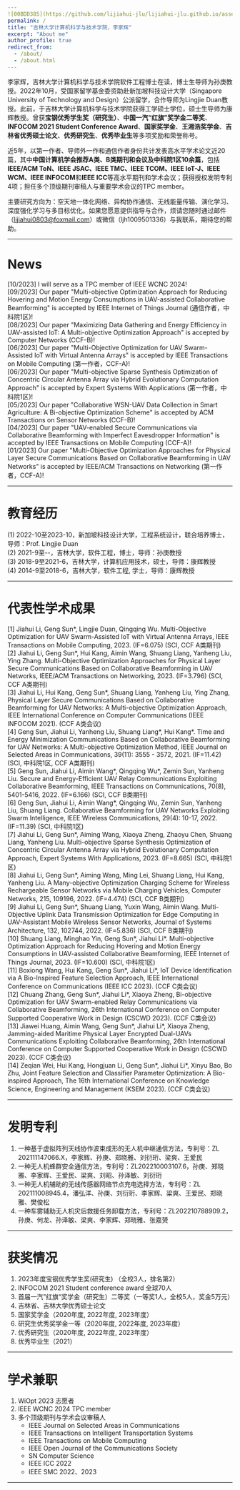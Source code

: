 ```yaml
---
![00BDD385](https://github.com/lijiahui-jlu/lijiahui-jlu.github.io/assets/149639643/89846308-81d3-4d8e-8f26-7f4f3d8bc4c4)
permalink: /
title: "吉林大学计算机科学与技术学院，李家辉"
excerpt: "About me"
author_profile: true
redirect_from: 
  - /about/
  - /about.html
---
```


李家辉，吉林大学计算机科学与技术学院软件工程博士在读，博士生导师为孙庚教授。2022年10月，受国家留学基金委资助赴新加坡科技设计大学（Singapore University of Technology and Design）公派留学，合作导师为Lingjie Duan教授。此前，于吉林大学计算机科学与技术学院获得工学硕士学位，硕士生导师为康辉教授。曾获**宝钢优秀学生奖（研究生）**、**中国一汽“红旗”奖学金二等奖**、**INFOCOM 2021 Student Conference Award**、**国家奖学金**、**王湘浩奖学金**、**吉林省优秀硕士论文**、**优秀研究生**、**优秀毕业生**等多项奖励和荣誉称号。

近5年，以第一作者、导师外一作和通信作者身份共计发表高水平学术论文近20篇，其中**中国计算机学会推荐A类、B类期刊和会议及中科院1区10余篇**，包括**IEEE/ACM ToN、IEEE JSAC、IEEE TMC、IEEE TCOM、IEEE IoT-J、IEEE WCM、IEEE INFOCOM**和**IEEE ICC**等高水平期刊和学术会议；获得授权发明专利4项；担任多个顶级期刊审稿人与重要学术会议的TPC member。

主要研究方向为：空天地一体化网络、异构协作通信、无线能量传输、演化学习、深度强化学习与多目标优化。如果您愿意提供指导与合作，烦请您随时通过邮件（lijiahui0803@foxmail.com）或微信（ljh1009501336）与我联系，期待您的帮助。

---

News
======
[10/2023] I will serve as a TPC member of IEEE WCNC 2024!<br>
[09/2023] Our paper "Multi-objective Optimization Approach for Reducing Hovering and Motion Energy Consumptions in UAV-assisted Collaborative Beamforming" is accepted by IEEE Internet of Things Journal (通信作者，中科院1区)!<br>
[08/2023] Our paper "Maximizing Data Gathering and Energy Efficiency in UAV-assisted IoT: A Multi-objective Optimization Approach" is accepted by Computer Networks (CCF-B)!<br>
[06/2023] Our paper "Multi-Objective Optimization for UAV Swarm-Assisted IoT with Virtual Antenna Arrays" is accepted by IEEE Transactions on Mobile Computing (第一作者，CCF-A)!<br>
[06/2023] Our paper "Multi-objective Sparse Synthesis Optimization of Concentric Circular Antenna Array via Hybrid Evolutionary Computation Approach" is accepted by Expert Systems With Applications (第一作者，中科院1区)!<br>
[05/2023] Our paper "Collaborative WSN-UAV Data Collection in Smart Agriculture: A Bi-objective Optimization Scheme" is accepted by ACM Transactions on Sensor Networks (CCF-B)!<br>
[04/2023] Our paper "UAV-enabled Secure Communications via Collaborative Beamforming with Imperfect Eavesdropper Information" is accepted by IEEE Transactions on Mobile Computing (CCF-A)!<br>
[01/2023] Our paper "Multi-Objective Optimization Approaches for Physical Layer Secure Communications Based on Collaborative Beamforming in UAV Networks" is accepted by IEEE/ACM Transactions on Networking (第一作者，CCF-A)!<br>

---

教育经历
======
(1) 2022-10至2023-10，新加坡科技设计大学，工程系统设计，联合培养博士，导师：Prof. Lingjie Duan<br>
(2) 2021-9至--，吉林大学，软件工程，博士，导师：孙庚教授<br>
(3) 2018-9至2021-6，吉林大学，计算机应用技术，硕士，导师：康辉教授<br>
(4) 2014-9至2018-6，吉林大学，软件工程, 学士，导师：康辉教授<br>


---

代表性学术成果
======
[1] Jiahui Li, Geng Sun*, Lingjie Duan, Qingqing Wu. Multi-Objective Optimization for UAV Swarm-Assisted IoT with Virtual Antenna Arrays, IEEE Transactions on Mobile Computing, 2023. (IF=6.075) (SCI, CCF A类期刊)<br>
[2] Jiahui Li, Geng Sun*, Hui Kang, Aimin Wang, Shuang Liang, Yanheng Liu, Ying Zhang. Multi-Objective Optimization Approaches for Physical Layer Secure Communications Based on Collaborative Beamforming in UAV Networks, IEEE/ACM Transactions on Networking, 2023. (IF=3.796) (SCI, CCF A类期刊)<br>
[3] Jiahui Li, Hui Kang, Geng Sun*, Shuang Liang, Yanheng Liu, Ying Zhang, Physical Layer Secure Communications Based on Collaborative Beamforming for UAV Networks: A Multi-objective Optimization Approach, IEEE International Conference on Computer Communications (IEEE INFOCOM 2021). (CCF A类会议)<br>
[4] Geng Sun, Jiahui Li, Yanheng Liu, Shuang Liang*, Hui Kang*. Time and Energy Minimization Communications Based on Collaborative Beamforming for UAV Networks: A Multi-objective Optimization Method, IEEE Journal on Selected Areas in Communications, 39(11): 3555 - 3572, 2021. (IF=11.42) (SCI, 中科院1区, CCF A类期刊)<br>
[5] Geng Sun, Jiahui Li, Aimin Wang*, Qingqing Wu*, Zemin Sun, Yanheng Liu. Secure and Energy-Efficient UAV Relay Communications Exploiting Collaborative Beamforming, IEEE Transactions on Communications, 70(8), 5401-5416, 2022. (IF=6.166) (SCI, CCF B类期刊)<br>
[6] Geng Sun, Jiahui Li, Aimin Wang*, Qingqing Wu, Zemin Sun, Yanheng Liu, Shuang Liang. Collaborative Beamforming for UAV Networks Exploiting Swarm Intelligence, IEEE Wireless Communications, 29(4): 10-17, 2022. (IF=11.39) (SCI, 中科院1区)<br>
[7] Jiahui Li, Geng Sun*, Aiming Wang, Xiaoya Zheng, Zhaoyu Chen, Shuang Liang, Yanheng Liu. Multi-objective Sparse Synthesis Optimization of Concentric Circular Antenna Array via Hybrid Evolutionary Computation Approach, Expert Systems With Applications, 2023. (IF=8.665) (SCI, 中科院1区)<br>
[8] Jiahui Li, Geng Sun*, Aiming Wang, Ming Lei, Shuang Liang, Hui Kang, Yanheng Liu. A Many-objective Optimization Charging Scheme for Wireless Rechargeable Sensor Networks via Mobile Charging Vehicles, Computer Networks, 215, 109196, 2022. (IF=4.474) (SCI, CCF B类期刊)<br>
[9] Jiahui Li, Geng Sun*, Shuang Liang, Yuxin Wang, Aimin Wang. Multi-Objective Uplink Data Transmission Optimization for Edge Computing in UAV-Assistant Mobile Wireless Sensor Networks, Journal of Systems Architecture, 132, 102744, 2022. (IF=5.836) (SCI, CCF B类期刊)<br>
[10] Shuang Liang, Minghao Yin, Geng Sun*, Jiahui Li*. Multi-objective Optimization Approach for Reducing Hovering and Motion Energy Consumptions in UAV-assisted Collaborative Beamforming, IEEE Internet of Things Journal, 2023. (IF=10.600) (SCI, 中科院1区)<br>
[11] Boxiong Wang, Hui Kang, Geng Sun*, Jiahui Li*, IoT Device Identification via A Bio-Inspired Feature Selection Approach, IEEE International Conference on Communications (IEEE ICC 2023). (CCF C类会议)<br>
[12] Chuang Zhang, Geng Sun*, Jiahui Li*, Xiaoya Zheng, Bi-objective Optimization for UAV Swarm-enabled Relay Communications via Collaborative Beamforming, 26th International Conference on Computer Supported Cooperative Work in Design (CSCWD 2023). (CCF C类会议)<br>
[13] Jiawei Huang, Aimin Wang, Geng Sun*, Jiahui Li*, Xiaoya Zheng, Jamming-aided Maritime Physical Layer Encrypted Dual-UAVs Communications Exploiting Collaborative Beamforming, 26th International Conference on Computer Supported Cooperative Work in Design (CSCWD 2023). (CCF C类会议)<br>
[14] Zeqian Wei, Hui Kang, Hongjuan Li, Geng Sun*, Jiahui Li*, Xinyu Bao, Bo Zhu, Joint Feature Selection and Classifier Parameter Optimization: A Bio-inspired Approach, The 16th International Conference on Knowledge Science, Engineering and Management (KSEM 2023). (CCF C类会议)<br>

---

发明专利
======
1. 一种基于虚拟阵列天线协作波束成形的无人机中继通信方法，专利号：ZL 202111147066.X，李家辉、孙庚、郑晓雅、刘衍珩、梁爽、王爱民
2. 一种无人机蜂群安全通信方法，专利号：ZL202210003107.6，孙庚、郑晓雅、李家辉、王爱民、梁爽、刘昭、孙泽敏、刘衍珩
3. 一种无人机辅助的无线传感器网络节点充电选择方法，专利号：ZL 202111008945.4，潘弘洋、孙庚、刘衍珩、李家辉、梁爽、王爱民、郑晓雅、樊俊松
4. 一种车雾辅助无人机灾后救援任务卸载方法，专利号：ZL202210788909.2，孙庚、何龙、孙泽敏、梁爽、李家辉、郑晓雅、张嘉赟

---

获奖情况
======
1. 2023年度宝钢优秀学生奖(研究生) （全校3人，排名第2）
2. INFOCOM 2021 Student conference award 全球70人
3. 首届一汽”红旗“奖学金（研究生）二等奖（一等奖1人，全校5人，奖金5万元）
4. 吉林省、吉林大学优秀硕士论文
5. 国家奖学金（2020年度, 2022年度, 2023年度）
6. 研究生优秀奖学金一等（2020年度, 2022年度, 2023年度）
7. 优秀研究生（2020年度, 2022年度, 2023年度）
8. 优秀毕业生（2021）

---

学术兼职
======
1. WiOpt 2023 志愿者
2. IEEE WCNC 2024 TPC member
3. 多个顶级期刊与学术会议审稿人
   - IEEE Journal on Selected Areas in Communications
   - IEEE Transactions on Intelligent Transportation Systems
   - IEEE Transactions on Mobile Computing
   - IEEE Open Journal of the Communications Society
   - SN Computer Science
   - IEEE ICC 2022
   - IEEE SMC 2022、2023


---

<script type='text/javascript' id='clustrmaps' src='//cdn.clustrmaps.com/map_v2.js?cl=080808&w=500&t=n&d=9r_p46Ijorlwx2n68MARRySVjg1N4XSqArSzELC-UFw&co=ffffff&cmo=3acc3a&cmn=ff5353&ct=808080'></script>

